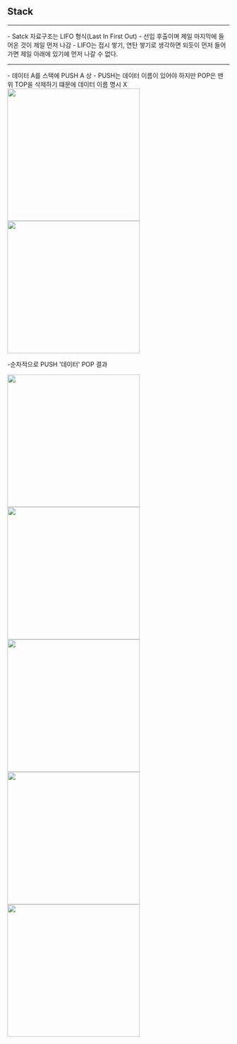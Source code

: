 <h2>Stack</h2>
<hr>
 - Satck 자료구조는 LIFO 형식(Last In First Out) 
 - 선입 후출이며 제일 마지막에 들어온 것이 제일 먼저 나감
 - LIFO는 접시 쌓기, 연탄 쌓기로 생각하면 되듯이 먼저 들어가면 제일 아래에 있기에 먼저 나갈 수 없다.
 <hr>
 - 데이터 A를 스택에 PUSH A 상
 - PUSH는 데이터 이름이 있어야 하지만 POP은 맨 위 TOP을 삭제하기 떄문에 데이터 이름 명시 X
 <img width="300" height="300" src="https://github.com/stayonasDev/Tag/assets/149605122/3cd3803d-b615-4248-9cf9-d3e3787bf1a6">
 <img width="300" height="300" src="https://github.com/stayonasDev/Tag/assets/149605122/adb9c05a-e0c0-49a1-8030-590b80561840">

-순차적으로 PUSH '데이터' POP 결과
<div>
<img width="300" height="300" src="https://github.com/stayonasDev/Tag/assets/149605122/3638d908-44a7-4391-9c43-436d38cb5134">
<img width="300" height="300" src="https://github.com/stayonasDev/Tag/assets/149605122/cc3a5c81-1d89-48dc-b7e2-c9264808e2d9">
<img width="300" height="300" src="https://github.com/stayonasDev/Tag/assets/149605122/b8e9e2f9-38bb-4c67-b015-914c9700bd33"><br />
<img width="300" height="300" src="(https://github.com/stayonasDev/Tag/assets/149605122/be82fefa-2449-4e96-907c-ae2a9997258e">
<img width="300" height="300" src="https://github.com/stayonasDev/Tag/assets/149605122/9550e5de-21dc-430f-9a18-a4fe4ec8858f">
</div>
